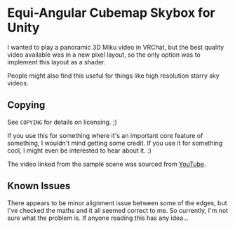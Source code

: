 # Equi-Angular Cubemap Skybox for Unity

I wanted to play a panoramic 3D Miku video in VRChat, but the best quality
video available was in a new pixel layout, so the only option was to implement
this layout as a shader.

People might also find this useful for things like high resolution starry sky
videos.

## Copying

See `COPYING` for details on licensing. ;)

If you use this for something where it's an important core feature of
something, I wouldn't mind getting some credit. If you use it for something
cool, I might even be interested to hear about it. :)

The video linked from the sample scene was sourced from [YouTube][1].

[1]: https://www.youtube.com/watch?v=eyn9Bvr4UQ4

## Known Issues

There appears to be minor alignment issue between some of the edges, but
I've checked the maths and it all seemed correct to me. So currently, I'm
not sure what the problem is. If anyone reading this has any idea...

